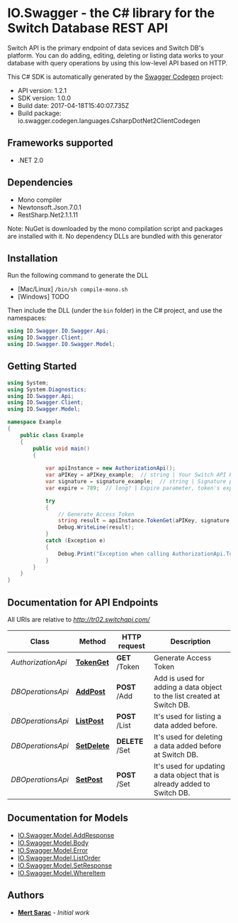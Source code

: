 # IO.Swagger - the C# library for the Switch Database REST API

Switch API is the primary endpoint of data sevices and Switch DB's platform. You can do adding, editing, deleting or listing data works to your database with query operations by using this low-level API based on HTTP.

This C# SDK is automatically generated by the [Swagger Codegen](https://github.com/swagger-api/swagger-codegen) project:

- API version: 1.2.1
- SDK version: 1.0.0
- Build date: 2017-04-18T15:40:07.735Z
- Build package: io.swagger.codegen.languages.CsharpDotNet2ClientCodegen

<a name="frameworks-supported"></a>
## Frameworks supported
- .NET 2.0

<a name="dependencies"></a>
## Dependencies
- Mono compiler
- Newtonsoft.Json.7.0.1
- RestSharp.Net2.1.1.11

Note: NuGet is downloaded by the mono compilation script and packages are installed with it. No dependency DLLs are bundled with this generator

<a name="installation"></a>
## Installation
Run the following command to generate the DLL
- [Mac/Linux] `/bin/sh compile-mono.sh`
- [Windows] TODO

Then include the DLL (under the `bin` folder) in the C# project, and use the namespaces:
```csharp
using IO.Swagger.IO.Swagger.Api;
using IO.Swagger.Client;
using IO.Swagger.IO.Swagger.Model;
```
<a name="getting-started"></a>
## Getting Started

```csharp
using System;
using System.Diagnostics;
using IO.Swagger.Api;
using IO.Swagger.Client;
using IO.Swagger.Model;

namespace Example
{
    public class Example
    {
        public void main()
        {
            
            var apiInstance = new AuthorizationApi();
            var aPIKey = aPIKey_example;  // string | Your Switch API Key.
            var signature = signature_example;  // string | Signature parameter is generated as md5(APISecret + ExpireTimestamp) format.
            var expire = 789;  // long? | Expire parameter, token's expire date and time information must be proper to ISO 8601 standarts and Unix Time format with msec information.

            try
            {
                // Generate Access Token
                string result = apiInstance.TokenGet(aPIKey, signature, expire);
                Debug.WriteLine(result);
            }
            catch (Exception e)
            {
                Debug.Print("Exception when calling AuthorizationApi.TokenGet: " + e.Message );
            }
        }
    }
}
```

<a name="documentation-for-api-endpoints"></a>
## Documentation for API Endpoints

All URIs are relative to *http://tr02.switchapi.com/*

Class | Method | HTTP request | Description
------------ | ------------- | ------------- | -------------
*AuthorizationApi* | [**TokenGet**](docs/AuthorizationApi.md#tokenget) | **GET** /Token | Generate Access Token
*DBOperationsApi* | [**AddPost**](docs/DBOperationsApi.md#addpost) | **POST** /Add | Add is used for adding a data object to the list created at Switch DB.
*DBOperationsApi* | [**ListPost**](docs/DBOperationsApi.md#listpost) | **POST** /List | It's used for listing a data added before.
*DBOperationsApi* | [**SetDelete**](docs/DBOperationsApi.md#setdelete) | **DELETE** /Set | It's used for deleting a data added before at Switch DB.
*DBOperationsApi* | [**SetPost**](docs/DBOperationsApi.md#setpost) | **POST** /Set | It's used for updating a data object that is already added to Switch DB.


<a name="documentation-for-models"></a>
## Documentation for Models

 - [IO.Swagger.Model.AddResponse](docs/AddResponse.md)
 - [IO.Swagger.Model.Body](docs/Body.md)
 - [IO.Swagger.Model.Error](docs/Error.md)
 - [IO.Swagger.Model.ListOrder](docs/ListOrder.md)
 - [IO.Swagger.Model.SetResponse](docs/SetResponse.md)
 - [IO.Swagger.Model.WhereItem](docs/WhereItem.md)
 
 ## Authors

* **[Mert Sarac](https://github.com/saracmert)** - *Initial work*
